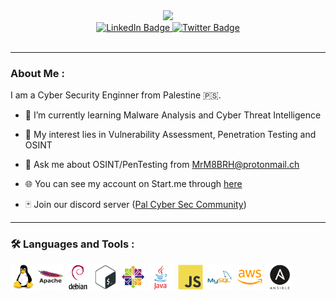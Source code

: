 
<div id="header" align="center">
  <img src="https://www.sogeti.com/globalassets/global/content-images/explore/blog/2020-predictions/00086---desk-anim---v0.3.gif" width="450"/>
</div>

<div id="badges" align="center">
  <a href="https://www.linkedin.com/in/ismael-jabr/">
    <img src="https://img.shields.io/badge/LinkedIn-blue?style=for-the-badge&logo=linkedin&logoColor=white" alt="LinkedIn Badge"/>
  </a>

  <a href="https://twitter.com/m8_brh">
    <img src="https://img.shields.io/badge/Twitter-blue?style=for-the-badge&logo=twitter&logoColor=white" alt="Twitter Badge"/>
  </a>
</div>

<div id="count" align="center">
<img src="https://komarev.com/ghpvc/?username=MrM8BRH&style=flat-square&color=blue" alt=""/>
</div>

---

### About Me :

I am a Cyber Security Enginner from Palestine 🇵🇸.

- 🌱 I’m currently learning Malware Analysis and Cyber Threat Intelligence

- 🤔 My interest lies in Vulnerability Assessment, Penetration Testing and OSINT

- 💬 Ask me about OSINT/PenTesting from MrM8BRH@protonmail.ch

- 🌐 You can see my account on Start.me through [here](https://start.me/u/GEAY5K/mrm8brh)

- 🃏 Join our discord server ([Pal Cyber Sec Community](https://discord.gg/Nt87NHCmjZ))

---

### :hammer_and_wrench: Languages and Tools :
<div>
  
<div>
  <img src="https://github.com/devicons/devicon/blob/master/icons/linux/linux-original.svg" title="Linux" **alt="Linux" width="40" height="40"/>
  <img src="https://github.com/devicons/devicon/blob/master/icons/apache/apache-original-wordmark.svg" title="Apache" **alt="Apache" width="40" height="40"/>
  <img src="https://github.com/devicons/devicon/blob/master/icons/debian/debian-original-wordmark.svg" title="Debian" **alt="Debian" width="40" height="40"/>
  <img src="https://github.com/devicons/devicon/blob/master/icons/bash/bash-original.svg" title="Bash" **alt="Bash" width="40" height="40"/>
  <img src="https://github.com/devicons/devicon/blob/master/icons/centos/centos-original.svg" title="CentOS" **alt="CentOS" width="40" height="40"/>
  <img src="https://github.com/devicons/devicon/blob/master/icons/java/java-original-wordmark.svg" title="Java" alt="Java" width="40" height="40"/>&nbsp;
  <img src="https://github.com/devicons/devicon/blob/master/icons/javascript/javascript-original.svg" title="JavaScript" alt="JavaScript" width="40" height="40"/>&nbsp;
  <img src="https://github.com/devicons/devicon/blob/master/icons/mysql/mysql-original-wordmark.svg" title="MySQL"  alt="MySQL" width="40" height="40"/>&nbsp;
  <img src="https://github.com/devicons/devicon/blob/master/icons/amazonwebservices/amazonwebservices-plain-wordmark.svg" title="AWS" alt="AWS" width="40" height="40"/>&nbsp;
  <img src="https://github.com/devicons/devicon/blob/master/icons/ansible/ansible-original-wordmark.svg" title="Ansible" **alt="Ansible" width="40" height="40"/>
</div>
